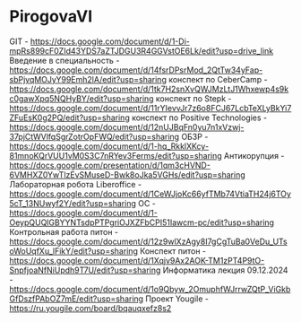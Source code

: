 # PirogovaVI
GIT - https://docs.google.com/document/d/1-Di-mpRs899cF0ZId43YDS7aZTJDGU3R4GGVstOE6Lk/edit?usp=drive_link  
Введение в специальность - https://docs.google.com/document/d/14fsrDPsrMod_2QtTw34yFap-sbPjvqMOJyY99Emh2lA/edit?usp=sharing
конспект по CeberСamp - https://docs.google.com/document/d/1tk7H2snXvQWJMzLtJ1Whxewp4s9kc0gawXpq5NQHyBY/edit?usp=sharing
конспект по Stepk - https://docs.google.com/document/d/11rYIevvJr7z6o8FCJ67LcbTeXLyBkYi7ZFuEsK0g2PQ/edit?usp=sharing 
конспект по Positive Technologies - https://docs.google.com/document/d/12nUJBqFn0yu7n1xVzwj-37pjCtWVlfqSgrZotrOpFWQ/edit?usp=sharing
ОБЗР - https://docs.google.com/document/d/1-hq_RkklXKcy-81mnoKQrVUU1vM0S3C7nRYev3Ferms/edit?usp=sharing
Антикорупция - https://docs.google.com/presentation/d/1qm3cHVND-6VMHXZ0YwTlzEvSMuseD-Bwk8oJka5VGHs/edit?usp=sharing
Лабораторная робота Liberoffice - https://docs.google.com/document/d/1CeWJjoKc66yfTMb74VtiaTH24j6TOy5cT_13NUwyf2Y/edit?usp=sharing
ОС - https://docs.google.com/document/d/1-OeypQUQlGBYYNTsdpPTPgriOJXZFbCPI51Iawcm-pc/edit?usp=sharing
Контрольная работа питон - https://docs.google.com/document/d/12z9wlXzAgy8I7gCgTuBa0VeDu_UTsoWoUqfXu_lFikY/edit?usp=sharing
Конспект питон - https://docs.google.com/document/d/1Xqjv9Ax2AOK-TM1zPT4P9tO-SnpfjoaNfNiUpdh9T7U/edit?usp=sharing
Информатика лекция 09.12.2024 - https://docs.google.com/document/d/1o9Qbyw_2OmuphfWJrrwZQtP_ViGkbGfDszfPAbOZ7mE/edit?usp=sharing
Проект Yougile - https://ru.yougile.com/board/bqauqxefz8s2
